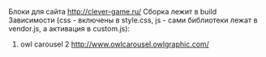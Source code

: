 Блоки для сайта http://clever-game.ru/
Сборка лежит в build
Зависимости (css - включены в style.css, js - сами библиотеки лежат в vendor.js, а активация в custom.js):
<ol>
  <li>owl carousel 2 <a href="http://www.owlcarousel.owlgraphic.com">http://www.owlcarousel.owlgraphic.com/</a></li>
</ol>